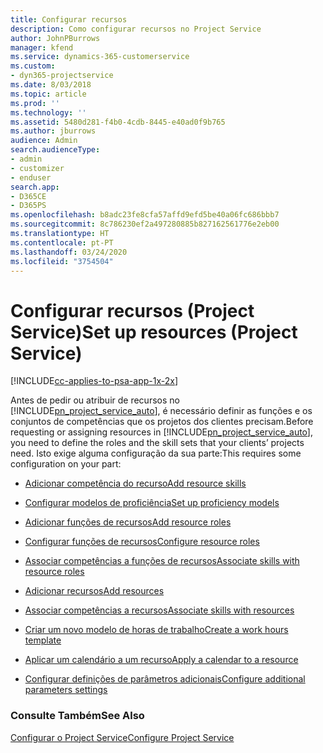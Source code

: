 ```yaml
---
title: Configurar recursos
description: Como configurar recursos no Project Service
author: JohnPBurrows
manager: kfend
ms.service: dynamics-365-customerservice
ms.custom:
- dyn365-projectservice
ms.date: 8/03/2018
ms.topic: article
ms.prod: ''
ms.technology: ''
ms.assetid: 5480d281-f4b0-4cdb-8445-e40ad0f9b765
ms.author: jburrows
audience: Admin
search.audienceType:
- admin
- customizer
- enduser
search.app:
- D365CE
- D365PS
ms.openlocfilehash: b8adc23fe8cfa57affd9efd5be40a06fc686bbb7
ms.sourcegitcommit: 8c786230ef2a497280885b827162561776e2eb00
ms.translationtype: HT
ms.contentlocale: pt-PT
ms.lasthandoff: 03/24/2020
ms.locfileid: "3754504"
---
```

# <a name="set-up-resources-project-service"></a><span data-ttu-id="9b17d-103">Configurar recursos (Project Service)</span><span class="sxs-lookup"><span data-stu-id="9b17d-103">Set up resources (Project Service)</span></span>

[!INCLUDE[cc-applies-to-psa-app-1x-2x](../includes/cc-applies-to-psa-app-1x-2x.md)]

<span data-ttu-id="9b17d-104">Antes de pedir ou atribuir de recursos no [!INCLUDE[pn_project_service_auto](../includes/pn-project-service-auto.md)], é necessário definir as funções e os conjuntos de competências que os projetos dos clientes precisam.</span><span class="sxs-lookup"><span data-stu-id="9b17d-104">Before requesting or assigning resources in [!INCLUDE[pn_project_service_auto](../includes/pn-project-service-auto.md)], you need to define the roles and the skill sets that your clients’ projects need.</span></span> <span data-ttu-id="9b17d-105">Isto exige alguma configuração da sua parte:</span><span class="sxs-lookup"><span data-stu-id="9b17d-105">This requires some configuration on your part:</span></span>  
  
-   [<span data-ttu-id="9b17d-106">Adicionar competência do recurso</span><span class="sxs-lookup"><span data-stu-id="9b17d-106">Add resource skills</span></span>](../project-service/add-resource-skills.md)  
  
-   [<span data-ttu-id="9b17d-107">Configurar modelos de proficiência</span><span class="sxs-lookup"><span data-stu-id="9b17d-107">Set up proficiency models</span></span>](../project-service/set-up-proficiency-models.md)  
  
-   [<span data-ttu-id="9b17d-108">Adicionar funções de recursos</span><span class="sxs-lookup"><span data-stu-id="9b17d-108">Add resource roles</span></span>](../project-service/add-resource-roles.md)  
  
-   [<span data-ttu-id="9b17d-109">Configurar funções de recursos</span><span class="sxs-lookup"><span data-stu-id="9b17d-109">Configure resource roles</span></span>](../project-service/configure-resource-roles.md)  
  
-   [<span data-ttu-id="9b17d-110">Associar competências a funções de recursos</span><span class="sxs-lookup"><span data-stu-id="9b17d-110">Associate skills with resource roles</span></span>](../project-service/associate-skills-with-resource-roles.md)  
  
-   [<span data-ttu-id="9b17d-111">Adicionar recursos</span><span class="sxs-lookup"><span data-stu-id="9b17d-111">Add resources</span></span>](../project-service/add-resources.md)  
  
-   [<span data-ttu-id="9b17d-112">Associar competências a recursos</span><span class="sxs-lookup"><span data-stu-id="9b17d-112">Associate skills with resources</span></span>](../project-service/associate-skills-with-resources.md)  
  
-   [<span data-ttu-id="9b17d-113">Criar um novo modelo de horas de trabalho</span><span class="sxs-lookup"><span data-stu-id="9b17d-113">Create a work hours template</span></span>](../project-service/create-work-hours-template.md)  
  
-   [<span data-ttu-id="9b17d-114">Aplicar um calendário a um recurso</span><span class="sxs-lookup"><span data-stu-id="9b17d-114">Apply a calendar to a resource</span></span>](../project-service/apply-calendar-resource.md)  
  
-   [<span data-ttu-id="9b17d-115">Configurar definições de parâmetros adicionais</span><span class="sxs-lookup"><span data-stu-id="9b17d-115">Configure additional parameters settings</span></span>](../project-service/configure-additional-parameters-settings.md)  
  
### <a name="see-also"></a><span data-ttu-id="9b17d-116">Consulte Também</span><span class="sxs-lookup"><span data-stu-id="9b17d-116">See Also</span></span>  
 [<span data-ttu-id="9b17d-117">Configurar o Project Service</span><span class="sxs-lookup"><span data-stu-id="9b17d-117">Configure Project Service</span></span>](../project-service/configure.md)
